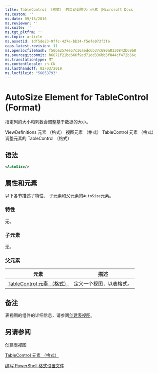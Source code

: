 ```yaml
---
title: TableControl （格式） 的自动调整大小元素 |Microsoft Docs
ms.custom: ''
ms.date: 09/13/2016
ms.reviewer: ''
ms.suite: ''
ms.tgt_pltfrm: ''
ms.topic: article
ms.assetid: 1df5de23-9ffc-427e-bb34-f5efe073f3fe
caps.latest.revision: 11
ms.openlocfilehash: f50ba257ee57c36aedc6b37c680a0130842b69b0
ms.sourcegitcommit: b6871f21bd666f9cd71dd336bb3f844cf472b56c
ms.translationtype: MT
ms.contentlocale: zh-CN
ms.lasthandoff: 02/03/2019
ms.locfileid: "56858793"
---
```

# <a name="autosize-element-for-tablecontrol-format"></a>AutoSize Element for TableControl (Format)

指定列的大小和列数会调整基于数据的大小。

ViewDefinitions 元素 （格式） 视图元素 （格式） TableControl 元素 （格式） 调整元素的 TableControl （格式）

## <a name="syntax"></a>语法

```xml
<AutoSize/>
```

## <a name="attributes-and-elements"></a>属性和元素

以下各节描述了特性、 子元素和父元素的`AutoSize`元素。

### <a name="attributes"></a>特性

无。

### <a name="child-elements"></a>子元素

无。

### <a name="parent-elements"></a>父元素

|元素|描述|
|-------------|-----------------|
|[TableControl 元素 （格式）](./tablecontrol-element-format.md)|定义一个视图，以表格式。|

## <a name="remarks"></a>备注

表视图的组件的详细信息，请参阅[创建表视图](./creating-a-table-view.md)。

## <a name="see-also"></a>另请参阅

[创建表视图](./creating-a-table-view.md)

[TableControl 元素 （格式）](./tablecontrol-element-format.md)

[编写 PowerShell 格式设置文件](./writing-a-powershell-formatting-file.md)
